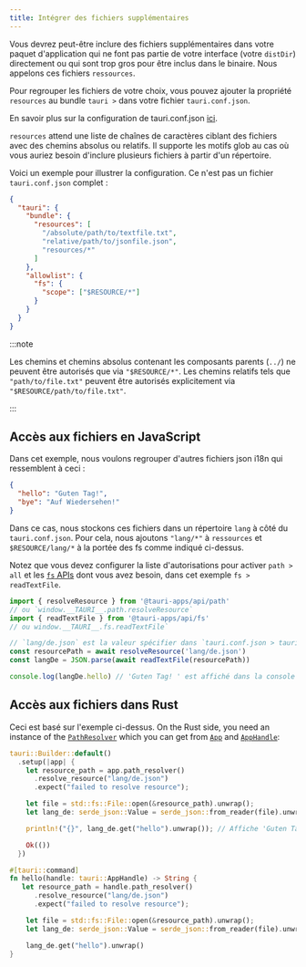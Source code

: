 ```yaml
---
title: Intégrer des fichiers supplémentaires
---
```


Vous devrez peut-être inclure des fichiers supplémentaires dans votre paquet d'application qui ne font pas partie de votre interface (votre `distDir`) directement ou qui sont trop gros pour être inclus dans le binaire. Nous appelons ces fichiers `ressources`.

Pour regrouper les fichiers de votre choix, vous pouvez ajouter la propriété `resources` au bundle `tauri >` dans votre fichier `tauri.conf.json`.

En savoir plus sur la configuration de tauri.conf.json [ici][tauri.bundle].

`resources` attend une liste de chaînes de caractères ciblant des fichiers avec des chemins absolus ou relatifs. Il supporte les motifs glob au cas où vous auriez besoin d'inclure plusieurs fichiers à partir d'un répertoire.

Voici un exemple pour illustrer la configuration. Ce n'est pas un fichier `tauri.conf.json` complet :

```json title=tauri.conf.json
{
  "tauri": {
    "bundle": {
      "resources": [
        "/absolute/path/to/textfile.txt",
        "relative/path/to/jsonfile.json",
        "resources/*"
      ]
    },
    "allowlist": {
      "fs": {
        "scope": ["$RESOURCE/*"]
      }
    }
  }
}
```

:::note

Les chemins et chemins absolus contenant les composants parents (`../`) ne peuvent être autorisés que via `"$RESOURCE/*"`. Les chemins relatifs tels que `"path/to/file.txt"` peuvent être autorisés explicitement via `"$RESOURCE/path/to/file.txt"`.

:::

## Accès aux fichiers en JavaScript

Dans cet exemple, nous voulons regrouper d'autres fichiers json i18n qui ressemblent à ceci :

```json title=de.json
{
  "hello": "Guten Tag!",
  "bye": "Auf Wiedersehen!"
}
```

Dans ce cas, nous stockons ces fichiers dans un répertoire `lang` à côté du `tauri.conf.json`. Pour cela, nous ajoutons `"lang/*"` à `ressources` et `$RESOURCE/lang/*` à la portée des fs comme indiqué ci-dessus.

Notez que vous devez configurer la liste d'autorisations pour activer `path > all` et les [`fs` APIs][] dont vous avez besoin, dans cet exemple `fs > readTextFile`.

```js
import { resolveResource } from '@tauri-apps/api/path'
// ou `window.__TAURI__.path.resolveResource`
import { readTextFile } from '@tauri-apps/api/fs'
// ou window.__TAURI__.fs.readTextFile`

// `lang/de.json` est la valeur spécifier dans `tauri.conf.json > tauri > bundle > resources`
const resourcePath = await resolveResource('lang/de.json')
const langDe = JSON.parse(await readTextFile(resourcePath))

console.log(langDe.hello) // 'Guten Tag! ' est affiché dans la console de développement
```

## Accès aux fichiers dans Rust

Ceci est basé sur l'exemple ci-dessus. On the Rust side, you need an instance of the [`PathResolver`][] which you can get from [`App`][] and [`AppHandle`][]:

```rust
tauri::Builder::default()
  .setup(|app| {
    let resource_path = app.path_resolver()
      .resolve_resource("lang/de.json")
      .expect("failed to resolve resource");

    let file = std::fs::File::open(&resource_path).unwrap();
    let lang_de: serde_json::Value = serde_json::from_reader(file).unwrap();

    println!("{}", lang_de.get("hello").unwrap()); // Affiche 'Guten Tag!' dans le terminal 

    Ok(())
  })
```

```rust
#[tauri::command]
fn hello(handle: tauri::AppHandle) -> String {
   let resource_path = handle.path_resolver()
      .resolve_resource("lang/de.json")
      .expect("failed to resolve resource");

    let file = std::fs::File::open(&resource_path).unwrap();
    let lang_de: serde_json::Value = serde_json::from_reader(file).unwrap();

    lang_de.get("hello").unwrap()
}
```

[tauri.bundle]: /fr/references/v2/config#bundleconfig
[`fs` APIs]: /fr/references/v2/js/fs/

[`PathResolver`]: https://docs.rs/tauri/latest/tauri/struct.PathResolver.html
[`App`]: https://docs.rs/tauri/latest/tauri/struct.App.html
[`AppHandle`]: https://docs.rs/tauri/latest/tauri/struct.AppHandle.html
